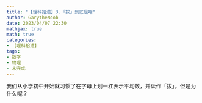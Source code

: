```yaml
---
title: "【理科拾遗】3.「拔」到底是啥"
author: GarytheNoob
date: 2023/04/07 22:30
mathjax: true
math: true
categories:
- 【理科拾遗】
tags:
- 数学
- 物理
- 未完成
---
```


我们从小学初中开始就习惯了在字母上划一杠表示平均数，并读作「拔」。但是为什么呢？

<!-- more -->